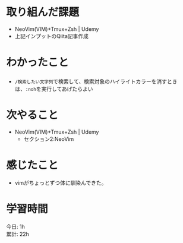 # 取り組んだ課題     
- NeoVim(VIM)+Tmux+Zsh | Udemy
- 上記インプットのQiita記事作成
# わかったこと   
### 
- `/検索したい文字列`で検索して、検索対象のハイライトカラーを消すときは、`:noh`を実行してあげたらよい
# 次やること
- NeoVim(VIM)+Tmux+Zsh | Udemy
  - セクション2:NeoVim
# 感じたこと
- vimがちょっとずつ体に馴染んできた。
# 学習時間  
今日: 1h  
累計: 22h 